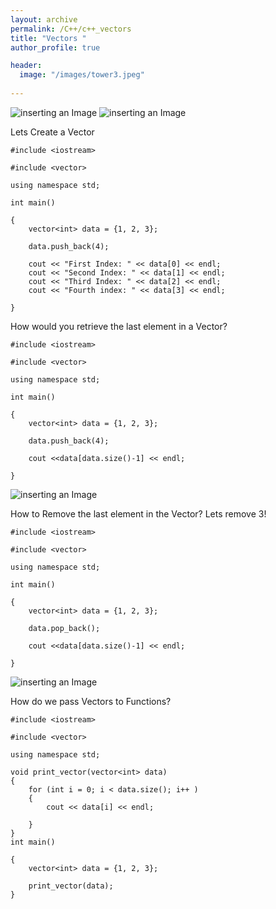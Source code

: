 ```yaml
---
layout: archive
permalink: /C++/c++_vectors
title: "Vectors "
author_profile: true

header:
  image: "/images/tower3.jpeg"
  
---
```


![inserting an Image](/images/C++/vectors/page1.jpg)
![inserting an Image](/images/C++/vectors/page2.jpg)



Lets Create a Vector



    #include <iostream>

    #include <vector>

    using namespace std;

    int main()

    {
        vector<int> data = {1, 2, 3};

        data.push_back(4);

        cout << "First Index: " << data[0] << endl;
        cout << "Second Index: " << data[1] << endl;
        cout << "Third Index: " << data[2] << endl;
        cout << "Fourth index: " << data[3] << endl;

    }


How would you retrieve the last element in a Vector?



    #include <iostream>

    #include <vector>

    using namespace std;

    int main()

    {
        vector<int> data = {1, 2, 3};

        data.push_back(4);

        cout <<data[data.size()-1] << endl;
        
    }

![inserting an Image](/images/C++/vectors/page3.jpg)


How to Remove the last element in the Vector?
Lets remove 3!

    #include <iostream>

    #include <vector>

    using namespace std;

    int main()

    {
        vector<int> data = {1, 2, 3};

        data.pop_back();

        cout <<data[data.size()-1] << endl;
        
    }

![inserting an Image](/images/C++/vectors/page4.jpg)

How do we pass Vectors to Functions?



    #include <iostream>

    #include <vector>

    using namespace std;

    void print_vector(vector<int> data)
    {
        for (int i = 0; i < data.size(); i++ )
        {
            cout << data[i] << endl;

        }
    }
    int main()

    {
        vector<int> data = {1, 2, 3};

        print_vector(data);
    }




